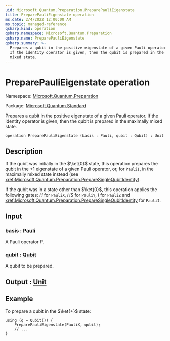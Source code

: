 ```yaml
---
uid: Microsoft.Quantum.Preparation.PreparePauliEigenstate
title: PreparePauliEigenstate operation
ms.date: 2/4/2022 12:00:00 AM
ms.topic: managed-reference
qsharp.kind: operation
qsharp.namespace: Microsoft.Quantum.Preparation
qsharp.name: PreparePauliEigenstate
qsharp.summary: >-
  Prepares a qubit in the positive eigenstate of a given Pauli operator.
  If the identity operator is given, then the qubit is prepared in the maximally
  mixed state.
---
```


# PreparePauliEigenstate operation

Namespace: [Microsoft.Quantum.Preparation](xref:Microsoft.Quantum.Preparation)

Package: [Microsoft.Quantum.Standard](https://nuget.org/packages/Microsoft.Quantum.Standard)


Prepares a qubit in the positive eigenstate of a given Pauli operator.If the identity operator is given, then the qubit is prepared in the maximallymixed state.

```qsharp
operation PreparePauliEigenstate (basis : Pauli, qubit : Qubit) : Unit
```


## Description

If the qubit was initially in the $\ket{0}$ state, this operation prepares thequbit in the $+1$ eigenstate of a given Pauli operator, or, for `PauliI`,in the maximally mixed state instead (see <xref:Microsoft.Quantum.Preparation.PrepareSingleQubitIdentity>).If the qubit was in a state other than $\ket{0}$, this operation applies the following gates:$H$ for `PauliX`, $HS$ for `PauliY`, $I$ for `PauliZ` and<xref:Microsoft.Quantum.Preparation.PrepareSingleQubitIdentity> for `PauliI`.

## Input

### basis : [Pauli](xref:microsoft.quantum.qsharp.valueliterals#pauli-literals)

A Pauli operator $P$.


### qubit : [Qubit](xref:microsoft.quantum.qsharp.valueliterals#qubit-literals)

A qubit to be prepared.



## Output : [Unit](xref:microsoft.quantum.qsharp.valueliterals#unit-literal)



## Example

To prepare a qubit in the $\ket{+}$ state:```qsharpusing (q = Qubit()) {    PreparePauliEigenstate(PauliX, qubit);    // ...}```